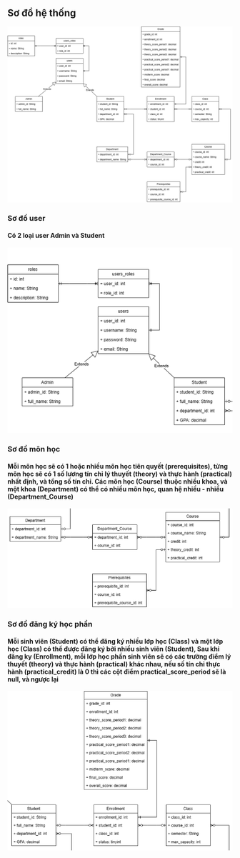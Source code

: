## Sơ đồ hệ thống

![sơ đồ hệ thống](./images/University-Enrollment-System.drawio.png)

### Sơ đồ user

#### Có 2 loại user Admin và Student

![sơ đồ user](./images/users_table.png)

### Sơ đồ môn học

#### Mỗi môn học sẽ có 1 hoặc nhiều môn học tiên quyết (prerequisites), từng môn học sẽ có 1 số lương tín chỉ lý thuyết (theory) và thực hành (practical) nhất định, và tổng số tín chỉ. Các môn học (Course) thuộc nhiều khoa, và một khoa (Department) có thể có nhiều môn học, quan hệ nhiều - nhiều (Department_Course)

![sơ đồ môn học](./images/courses_table.png)

### Sơ đồ đăng ký học phần

#### Mỗi sinh viên (Student) có thể đăng ký nhiều lớp học (Class) và một lớp học (Class) có thể được đăng ký bởi nhiều sinh viên (Student), Sau khi đăng ky (Enrollment), mỗi lớp học phần sinh viên sẽ có các trường điểm lý thuyết (theory) và thực hành (practical) khác nhau, nếu số tín chỉ thực hành (practical_credit) là 0 thì các cột điểm practical_score_period sẽ là null, và ngược lại

![sơ đồ đăng ký học phần](./images/student_enroll_table.png)
